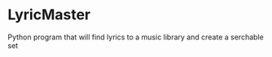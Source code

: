 LyricMaster
===========

Python program that will find lyrics to a music library and create a serchable set
